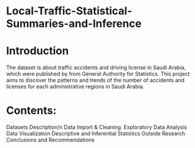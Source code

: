 # Local-Traffic-Statistical-Summaries-and-Inference

# Introduction
The dataset is about traffic accidents and driving license in Saudi Arabia, which were published by from General Authority for Statistics. This project aims to discover the patterns and trends of the number of accidents and licenses for each administrative regions in Saudi Arabia.

# Contents:
Datasets Description/n
Data Import & Cleaning. 
Exploratory Data Analysis
Data Visualization
Descriptive and Inferential Statistics
Outside Research
Conclusions and Recommendations
